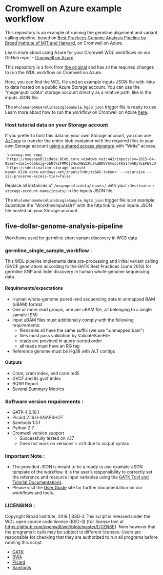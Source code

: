 # Cromwell on Azure example workflow
This repository is an example of running the germline alignment and variant calling pipeline, based on [Best Practices Genome Analysis Pipeline by Broad Institute of MIT and Harvard](https://software.broadinstitute.org/gatk/best-practices/workflow?id=11165), on Cromwell on Azure.<br/> 

Learn more about using Azure for your Cromwell WDL workflows on our GitHub repo! - [Cromwell on Azure](https://github.com/microsoft/CromwellOnAzure).<br/>

This repository is a fork from [the original](https://github.com/gatk-workflows/five-dollar-genome-analysis-pipeline) and has all the required changes to run the WDL workflow on Cromwell on Azure.<br/>

Here, you can find the WDL file and an example inputs JSON file with links to data hosted on a public Azure Storage account. You can use the "msgenpublicdata" storage account directly as a relative path, like in the inputs JSON file. 

The `WholeGenomeGermlineSingleSample.hg38.json` trigger file is ready to use. Learn more about how to run the workflow on Cromwell on Azure [here](https://github.com/microsoft/CromwellOnAzure/blob/master/docs/germline-alignment-variantcalling-azure.md).

### Host tutorial data on your Storage account
If you prefer to host this data on your own Storage account, you can use [AzCopy](https://docs.microsoft.com/en-us/azure/storage/common/storage-use-azcopy-blobs#copy-a-container-to-another-storage-account) to transfer the entire blob container with the required files to your own Storage account [using a shared access signature](https://docs.microsoft.com/en-us/azure/storage/common/storage-sas-overview) with "Write" access.<br/>

```
.\azcopy.exe copy 'https://msgenpublicdata.blob.core.windows.net:443/inputs?sv=2015-04-05&sr=c&si=coa&sig=pENt%2FMMOj24uoNBZIPLa%2BNVVkvopcFK51rwADyYLEPE%3D' 'https://<destination-storage-account-name>.blob.core.windows.net/inputs?<WriteSAS-token>' --recursive --s2s-preserve-access-tier=false
```

Replace all instances of `/msgenpublicdata/inputs/` with your `/destination-storage-account-name/inputs/` in the inputs JSON file.

The `WholeGenomeGermlineSingleSample.hg38.json` trigger file is an example. Substitute the "WorkflowInputsUrl" with the http link to your inputs JSON file hosted on your Storage account.

## five-dollar-genome-analysis-pipeline
Workflows used for germline short variant discovery in WGS data

### germline_single_sample_workflow :
This WDL pipeline implements data pre-processing and initial variant calling (GVCF
generation) according to the GATK Best Practices (June 2016) for germline SNP and
Indel discovery in human whole-genome sequencing data.

#### Requirements/expectations
- Human whole-genome paired-end sequencing data in unmapped BAM (uBAM) format
- One or more read groups, one per uBAM file, all belonging to a single sample (SM)
- Input uBAM files must additionally comply with the following requirements:
    * filenames all have the same suffix (we use ".unmapped.bam")
    * files must pass validation by ValidateSamFile
    * reads are provided in query-sorted order
    * all reads must have an RG tag
- Reference genome must be Hg38 with ALT contigs

#### Outputs 
- Cram, cram index, and cram md5 
- GVCF and its gvcf index 
- BQSR Report
- Several Summary Metrics 

### Software version requirements :
- GATK 4.0.10.1
- Picard 2.16.0-SNAPSHOT
- Samtools 1.3.1
- Python 2.7
- Cromwell version support 
  - Successfully tested on v37
  - Does not work on versions < v23 due to output syntax

### Important Note :
- The provided JSON is meant to be a ready to use example JSON template of the workflow. It is the user’s responsibility to correctly set the reference and resource input variables using the [GATK Tool and Tutorial Documentations](https://software.broadinstitute.org/gatk/documentation/).
- Please visit the [User Guide](https://software.broadinstitute.org/gatk/documentation/) site for further documentation on our workflows and tools.

### LICENSING :
Copyright Broad Institute, 2019 | BSD-3
This script is released under the WDL open source code license (BSD-3) (full license text at https://github.com/openwdl/wdl/blob/master/LICENSE). Note however that the programs it calls may be subject to different licenses. Users are responsible for checking that they are authorized to run all programs before running this script.
- [GATK](https://software.broadinstitute.org/gatk/download/licensing.php)
- [BWA](http://bio-bwa.sourceforge.net/bwa.shtml#13)
- [Picard](https://broadinstitute.github.io/picard/)
- [Samtools](http://www.htslib.org/terms/)
